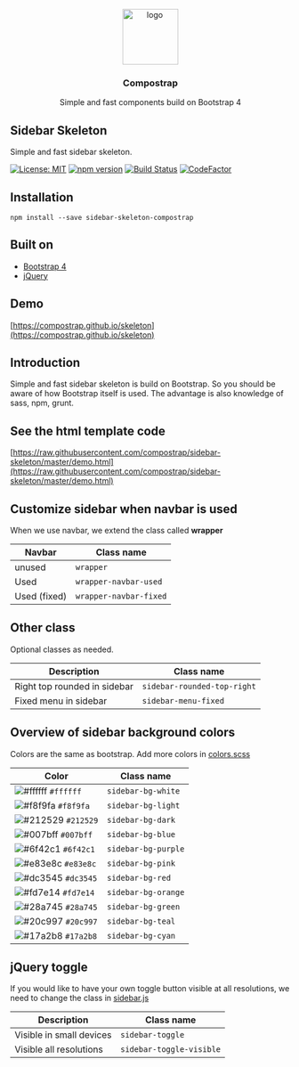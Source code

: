 <p align="center">
  <img src="https://avatars0.githubusercontent.com/u/50230834?s=400&u=3551f498f489486fb0ee563171d5fb2d43892a17&v=4" width="100" alt="logo">
</p>

<h3 align="center">Compostrap</h3>
<p align="center">Simple and fast components build on Bootstrap 4</p>

## Sidebar Skeleton
Simple and fast sidebar skeleton.

[![License: MIT](https://img.shields.io/badge/License-MIT-yellow.svg)](https://github.com/compostrap/sidebar-skeleton/blob/master/license.md)
[![npm version](https://badge.fury.io/js/sidebar-skeleton-compostrap.svg)](https://badge.fury.io/js/sidebar-skeleton-compostrap)
[![Build Status](https://travis-ci.org/compostrap/sidebar-skeleton.svg?branch=master)](https://travis-ci.org/compostrap/sidebar-skeleton)
[![CodeFactor](https://www.codefactor.io/repository/github/compostrap/sidebar-skeleton/badge)](https://www.codefactor.io/repository/github/compostrap/sidebar-skeleton)

## Installation
```
npm install --save sidebar-skeleton-compostrap
```

## Built on
- [Bootstrap 4](https://getbootstrap.com)
- [jQuery](https://jquery.com)

## Demo
[https://compostrap.github.io/skeleton](https://compostrap.github.io/skeleton)

## Introduction
Simple and fast sidebar skeleton is build on Bootstrap. So you should be aware of how Bootstrap itself is used.
The advantage is also knowledge of sass, npm, grunt.

## See the html template code
[https://raw.githubusercontent.com/compostrap/sidebar-skeleton/master/demo.html](https://raw.githubusercontent.com/compostrap/sidebar-skeleton/master/demo.html)

## Customize sidebar when navbar is used
When we use navbar, we extend the class called **wrapper**

| Navbar       | Class name             |
| ------------ | ---------------------- |
| unused       | `wrapper`              |
| Used         | `wrapper-navbar-used`  |
| Used (fixed) | `wrapper-navbar-fixed` |

## Other class
Optional classes as needed.

| Description                  | Class name                   |
| ---------------------------- | ---------------------------- |
| Right top rounded in sidebar | `sidebar-rounded-top-right`  |
| Fixed menu in sidebar        | `sidebar-menu-fixed`         |

## Overview of sidebar background colors
Colors are the same as bootstrap. Add more colors in [colors.scss](https://github.com/compostrap/sidebar-skeleton/blob/master/scss/themes/_colors.scss)

| Color                                                               | Class name          |
| ------------------------------------------------------------------- | ------------------- |
| ![#ffffff](https://placehold.it/15/ffffff/000000?text=+) `#ffffff`  | `sidebar-bg-white`  |
| ![#f8f9fa](https://placehold.it/15/f8f9fa/000000?text=+) `#f8f9fa`  | `sidebar-bg-light`  |
| ![#212529](https://placehold.it/15/212529/000000?text=+) `#212529`  | `sidebar-bg-dark`   |
| ![#007bff](https://placehold.it/15/007bff/000000?text=+) `#007bff`  | `sidebar-bg-blue`   |
| ![#6f42c1](https://placehold.it/15/6f42c1/000000?text=+) `#6f42c1`  | `sidebar-bg-purple` |
| ![#e83e8c](https://placehold.it/15/e83e8c/000000?text=+) `#e83e8c`  | `sidebar-bg-pink`   |
| ![#dc3545](https://placehold.it/15/dc3545/000000?text=+) `#dc3545`  | `sidebar-bg-red`    |
| ![#fd7e14](https://placehold.it/15/fd7e14/000000?text=+) `#fd7e14`  | `sidebar-bg-orange` |
| ![#28a745](https://placehold.it/15/28a745/000000?text=+) `#28a745`  | `sidebar-bg-green`  |
| ![#20c997](https://placehold.it/15/20c997/000000?text=+) `#20c997`  | `sidebar-bg-teal`   |
| ![#17a2b8](https://placehold.it/15/17a2b8/000000?text=+) `#17a2b8`  | `sidebar-bg-cyan`   |

## jQuery toggle
If you would like to have your own toggle button visible at all resolutions, we need to change the class in [sidebar.js](https://github.com/compostrap/sidebar-skeleton/blob/master/dist/js/sidebar.js)

| Description              | Class name                |
| ------------------------ | ------------------------- |
| Visible in small devices | `sidebar-toggle`          |
| Visible all resolutions  | `sidebar-toggle-visible`  |

